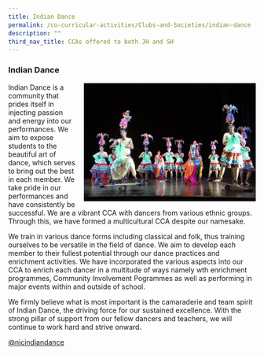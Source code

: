 ```yaml
---
title: Indian Dance
permalink: /co-curricular-activities/Clubs-and-Societies/indian-dance
description: ""
third_nav_title: CCAs offered to both JH and SH
---
```


### Indian Dance

<img src="/images/indiandance1.png" style="width:350px;height:240px;margin-left:15px;" align = "right"> Indian Dance is a community that prides itself in injecting passion and energy into our performances. We aim to expose students to the beautiful art of dance, which serves to bring out the best in each member. We take pride in our performances and have consistently be successful. We are a vibrant CCA with dancers from various ethnic groups. Through this, we have formed a multicultural CCA despite our namesake.

We train in various dance forms including classical and folk, thus training ourselves to be versatile in the field of dance. We aim to develop each member to their fullest potential through our dance practices and enrichment activities. We have incorporated the various aspects into our CCA to enrich each dancer in a multitude of ways namely wth enrichment programmes, Community Involvement Pogrammes as well as performing in major events within and outside of school.

We firmly believe what is most important is the camaraderie and team spirit of Indian Dance, the driving force for our sustained excellence. With the strong pillar of support from our fellow dancers and teachers, we will continue to work hard and strive onward.

[@njcindiandance](https://www.instagram.com/njcindiandance/?hl=en)